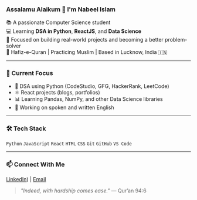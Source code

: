 ### Assalamu Alaikum 👋 I'm Nabeel Islam

📚 A passionate Computer Science student  
💻 Learning **DSA in Python**, **ReactJS**, and **Data Science**  
🧠 Focused on building real-world projects and becoming a better problem-solver  
🕋 Hafiz-e-Quran | Practicing Muslim | Based in Lucknow, India 🇮🇳

---

### 🌱 Current Focus
- 📘 DSA using Python (CodeStudio, GFG, HackerRank, LeetCode)
- ⚛️ React projects (blogs, portfolios)
- 📊 Learning Pandas, NumPy, and other Data Science libraries
- 💬 Working on spoken and written English

---

### 🛠️ Tech Stack
`Python` `JavaScript` `React` `HTML` `CSS` `Git` `GitHub` `VS Code`

---

### 📫 Connect With Me
[LinkedIn](https://www.linkedin.com/in/nabeel-islam-272708292/)) | [Email](nabeel1.cse@gmail.com)

> *"Indeed, with hardship comes ease."* — Qur’an 94:6
